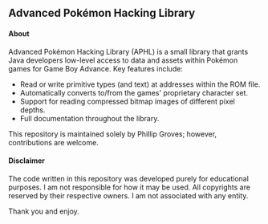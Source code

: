 ## Advanced Pokémon Hacking Library

#### About

Advanced Pokémon Hacking Library (APHL) is a small library that grants Java developers low-level access to data and assets within Pokémon games for Game Boy Advance. Key features include:

  - Read or write primitive types (and text) at addresses within the ROM file.
  - Automatically converts to/from the games' proprietary character set.
  - Support for reading compressed bitmap images of different pixel depths.
  - Full documentation throughout the library.

This repository is maintained solely by Phillip Groves; however, contributions are welcome. 

#### Disclaimer

The code written in this repository was developed purely for educational purposes. I am not responsible for how it may be used. All copyrights are reserved by their respective owners. I am not associated with any entity. 

Thank you and enjoy.